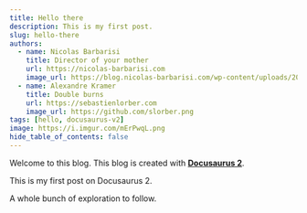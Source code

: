```yaml
---
title: Hello there
description: This is my first post.
slug: hello-there
authors:
  - name: Nicolas Barbarisi
    title: Director of your mother
    url: https://nicolas-barbarisi.com
    image_url: https://blog.nicolas-barbarisi.com/wp-content/uploads/2021/06/mooiiiiiiiii.png
  - name: Alexandre Kramer
    title: Double burns
    url: https://sebastienlorber.com
    image_url: https://github.com/slorber.png
tags: [hello, docusaurus-v2]
image: https://i.imgur.com/mErPwqL.png
hide_table_of_contents: false
---
```

Welcome to this blog. This blog is created with [**Docusaurus 2**](https://docusaurus.io/).

<!--truncate-->

This is my first post on Docusaurus 2.

A whole bunch of exploration to follow.